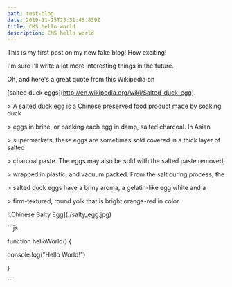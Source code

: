 ```yaml
---
path: test-blog
date: 2019-11-25T23:31:45.839Z
title: CMS hello world
description: CMS hello world
---
```

This is my first post on my new fake blog! How exciting!



I'm sure I'll write a lot more interesting things in the future.



Oh, and here's a great quote from this Wikipedia on

\[salted duck eggs](http://en.wikipedia.org/wiki/Salted_duck_egg).



\> A salted duck egg is a Chinese preserved food product made by soaking duck

\> eggs in brine, or packing each egg in damp, salted charcoal. In Asian

\> supermarkets, these eggs are sometimes sold covered in a thick layer of salted

\> charcoal paste. The eggs may also be sold with the salted paste removed,

\> wrapped in plastic, and vacuum packed. From the salt curing process, the

\> salted duck eggs have a briny aroma, a gelatin-like egg white and a

\> firm-textured, round yolk that is bright orange-red in color.



!\[Chinese Salty Egg](./salty_egg.jpg)



\`\``js

function helloWorld() {

  console.log("Hello World!")

}

\`\``
